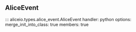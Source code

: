 ## AliceEvent

::: aliceio.types.alice_event.AliceEvent
    handler: python
    options:
      merge_init_into_class: true
      members: true

